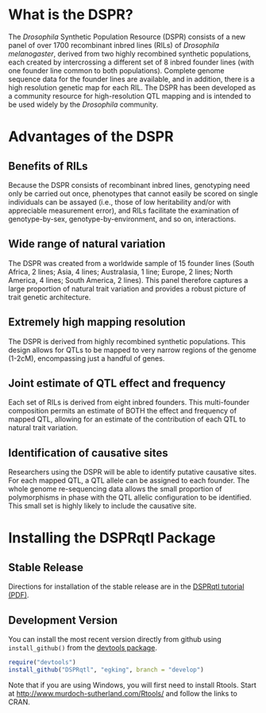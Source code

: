 # What is the DSPR?

The *Drosophila* Synthetic Population Resource (DSPR) consists of a new panel of over 1700 recombinant inbred lines (RILs) of *Drosophila melanogaster*, derived from two highly recombined synthetic populations, each created by intercrossing a different set of 8 inbred founder lines (with one founder line common to both populations). Complete genome sequence data for the founder lines are available, and in addition, there is a high resolution genetic map for each RIL. The DSPR has been developed as a community resource for high-resolution QTL mapping and is intended to be used widely by the *Drosophila* community.

# Advantages of the DSPR

## Benefits of RILs

Because the DSPR consists of recombinant inbred lines, genotyping need only be carried out once, phenotypes that cannot easily be scored on single individuals can be assayed (i.e., those of low heritability and/or with appreciable measurement error), and RILs facilitate the examination of genotype-by-sex, genotype-by-environment, and so on, interactions.

## Wide range of natural variation

The DSPR was created from a worldwide sample of 15 founder lines (South Africa, 2 lines; Asia, 4 lines; Australasia, 1 line; Europe, 2 lines; North America, 4 lines; South America, 2 lines). This panel therefore captures a large proportion of natural trait variation and provides a robust picture of trait genetic architecture.

## Extremely high mapping resolution

The DSPR is derived from highly recombined synthetic populations. This design allows for QTLs to be mapped to very narrow regions of the genome (1-2cM), encompassing just a handful of genes.

## Joint estimate of QTL effect and frequency

Each set of RILs is derived from eight inbred founders. This multi-founder composition permits an estimate of BOTH the effect and frequency of mapped QTL, allowing for an estimate of the contribution of each QTL to natural trait variation.

## Identification of causative sites

Researchers using the DSPR will be able to identify putative causative sites. For each mapped QTL, a QTL allele can be assigned to each founder. The whole genome re-sequencing data allows the small proportion of polymorphisms in phase with the QTL allelic configuration to be identified. This small set is highly likely to include the causative site.

# Installing the DSPRqtl Package

## Stable Release

Directions for installation of the stable release are in the [DSPRqtl tutorial (PDF)](http://wfitch.bio.uci.edu/~dspr/DatFILES/DSPRqtl-intro.pdf).

## Development Version

You can install the most recent version directly from github using
`install_github()` from the [devtools
package](https://github.com/hadley/devtools).

```R
require("devtools")
install_github("DSPRqtl", "egking", branch = "develop")
```

Note that if you are using Windows, you will first need to install
Rtools. Start at <http://www.murdoch-sutherland.com/Rtools/> and
follow the links to CRAN.
